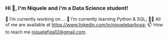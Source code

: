 ### Hi 👋, I'm Niquele and i'm a Data Science student!

🔭 I’m currently working on ...
🌱 I’m currently learning Python & SQL;
👨‍💻 All of me are available at https://www.linkedin.com/in/niquelebarbosa;
📫 How to reach me niquelefiga12@gmail.com.

<!--
**Niquele/Niquele** is a ✨ _special_ ✨ repository because its `README.md` (this file) appears on your GitHub profile.

Here are some ideas to get you started:

- 🔭 I’m currently working on ...
- 🌱 I’m currently learning Python & SQL;
- 👨‍💻 All of me are available at https://www.linkedin.com/in/niquelebarbosa;
- 📫 How to reach me niquelefiga12@gmail.com.
-->

